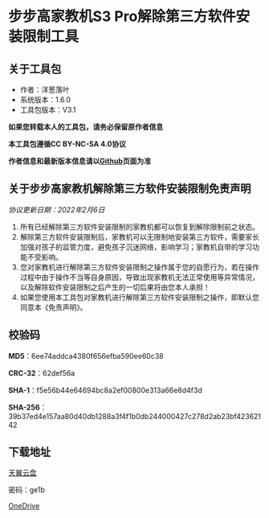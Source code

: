 # 步步高家教机S3 Pro解除第三方软件安装限制工具

## 关于工具包
- 作者：洋葱落叶
- 系统版本：1.6.0
- 工具包版本：V3.1

**如果您转载本人的工具包，请务必保留原作者信息**

**本工具包遵循CC BY-NC-SA 4.0协议**

**作者信息和最新版本信息请以[Github](https://github.com/ycly2333/EEBBK_package_tool/blob/main/S3Pro.md)页面为准**

## 关于步步高家教机解除第三方软件安装限制免责声明
*协议更新日期：2022年2月6日*
1. 所有已经解除第三方软件安装限制的家教机都可以恢复到解除限制前之状态。
2. 解除第三方软件安装限制后，家教机可以无限制地安装第三方软件，需要家长加强对孩子的监管力度，避免孩子沉迷网络，影响学习；家教机自带的学习功能不受影响。
3. 您对家教机进行解除第三方软件安装限制之操作属于您的自愿行为，若在操作过程中由于操作不当等自身原因，导致出现家教机无法正常使用等异常情况，以及解除软件安装限制之后产生的一切后果将由您本人承担！
4. 如果您使用本工具包对家教机进行解除第三方软件安装限制之操作，即默认您同意本《免责声明》。

## 校验码
**MD5**：6ee74addca4380f656efba590ee60c38

**CRC-32**：62def56a

**SHA-1**：f5e56b44e64694bc8a2ef00800e313a66e8d4f3d

**SHA-256**：39b37ed4e157aa80d40db1288a3f4f1b0db244000427c278d2ab23bf42362142

## 下载地址
[天翼云盘](https://cloud.189.cn/t/uYb2aqQzEfme)

密码：ge1b


[OneDrive](https://dljz-my.sharepoint.com/:f:/g/personal/ycly_nii_ink/En7mb_gys-RGg3wg3kdxiCQBonmfw6EgLaksGuvhAfSxLA?e=7crv2T)

